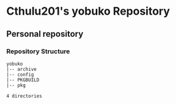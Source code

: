 # Cthulu201's yobuko Repository

## Personal repository

### Repository Structure

```
yobuko
|-- archive
|-- config
|-- PKGBUILD
|-- pkg

4 directories
```